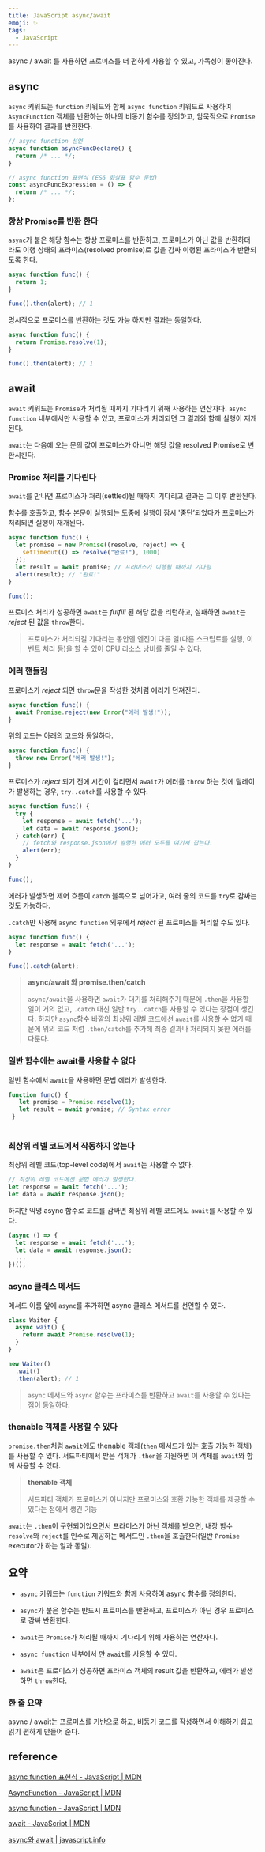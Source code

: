 ```yaml
---
title: JavaScript async/await
emoji: ✨
tags:
  - JavaScript
---
```



async / await 를 사용하면 프로미스를 더 편하게 사용할 수 있고, 가독성이 좋아진다.



## async

`async` 키워드는 `function` 키워드와 함께  `async function` 키워드로 사용하여 `AsyncFunction` 객체를 반환하는 하나의 비동기 함수를 정의하고, 암묵적으로 `Promise`를 사용하여 결과를 반환한다.

```javascript
// async function 선언
async function asyncFuncDeclare() {
  return /* ... */;
}

// async function 표현식 (ES6 화살표 함수 문법)
const asyncFuncExpression = () => {
  return /* ... */;
};

```

### 항상 Promise를 반환 한다

`async`가 붙은 해당 함수는 항상 프로미스를 반환하고, 프로미스가 아닌 값을 반환하더라도 이행 상태의 프라미스(resolved promise)로 값을 감싸 이행된 프라미스가 반환되도록 한다.

```javascript
async function func() {
  return 1;
}

func().then(alert); // 1

```

명시적으로 프로미스를 반환하는 것도 가능 하지만 결과는 동일하다.

```javascript
async function func() {
  return Promise.resolve(1);
}

func().then(alert); // 1

```





## await

`await` 키워드는 `Promise`가 처리될 때까지 기다리기 위해 사용하는 연산자다. `async function` 내부에서만 사용할 수 있고, 프로미스가 처리되면 그 결과와 함께 실행이 재개된다.

`await`는 다음에 오는 문의 값이 프로미스가 아니면 해당 값을 resolved Promise로 변환시킨다.

### Promise 처리를 기다린다

`await`를 만나면 프로미스가 처리(settled)될 때까지 기다리고 결과는 그 이후 반환된다.

함수를 호출하고, 함수 본문이 실행되는 도중에 실행이 잠시 '중단’되었다가 프로미스가 처리되면 실행이 재개된다.

```javascript
async function func() {
  let promise = new Promise((resolve, reject) => {
    setTimeout(() => resolve("완료!"), 1000)
  });
  let result = await promise; // 프라미스가 이행될 때까지 기다림
  alert(result); // "완료!"
}

func();

```

프로미스 처리가 성공하면 `await`는 *fulfill* 된 해당 값을 리턴하고, 실패하면 `await`는 *reject* 된 값을 `throw`한다.

> 프로미스가 처리되길 기다리는 동안엔 엔진이 다른 일(다른 스크립트를 실행, 이벤트 처리 등)을 할 수 있어 CPU 리소스 낭비를 줄일 수 있다. 



### 에러 핸들링

프로미스가 *reject* 되면 `throw`문을 작성한 것처럼 에러가 던져진다.

```javascript
async function func() {
  await Promise.reject(new Error("에러 발생!"));
}
```

위의 코드는 아래의 코드와 동일하다.

```javascript
async function func() {
  throw new Error("에러 발생!");
}
```

프로미스가 *reject* 되기 전에 시간이 걸리면서 `await`가 에러를 `throw` 하는 것에 딜레이가 발생하는 경우,  `try..catch`를 사용할 수 있다.

```javascript
async function func() {
  try {
    let response = await fetch('...');
    let data = await response.json();
  } catch(err) {
    // fetch와 response.json에서 발행한 에러 모두를 여기서 잡는다.
    alert(err);
  }
}

func();

```

에러가 발생하면 제어 흐름이 `catch` 블록으로 넘어가고, 여러 줄의 코드를 `try`로 감싸는 것도 가능하다.

`.catch`만 사용해 `async function` 외부에서  *reject* 된 프로미스를 처리할 수도 있다.

```javascript
async function func() {
  let response = await fetch('...');
}

func().catch(alert);

```

> **async/await 와 promise.then/catch**
>
> `async/await`을 사용하면 `await`가 대기를 처리해주기 때문에 `.then`을 사용할 일이 거의 없고, `.catch` 대신 일반 `try..catch`를 사용할 수 있다는 장점이 생긴다. 하지만 `async`함수 바깥의 최상위 레벨 코드에선 `await`를 사용할 수 없기 때문에 위의 코드 처럼 `.then/catch`를 추가해 최종 결과나 처리되지 못한 에러를 다룬다.



### 일반 함수에는 await를 사용할 수 없다

일반 함수에서 `await`을 사용하면 문법 에러가 발생한다.

```javascript
function func() {
   let promise = Promise.resolve(1);
   let result = await promise; // Syntax error
 }
 
```



### 최상위 레벨 코드에서 작동하지 않는다

최상위 레벨 코드(top-level code)에서 `await`는 사용할 수 없다.

```javascript
// 최상위 레벨 코드에선 문법 에러가 발생한다.
let response = await fetch('...');
let data = await response.json();
```

하지만 익명 async 함수로 코드를 감싸면 최상위 레벨 코드에도 `await`를 사용할 수 있다.

```javascript
(async () => {
  let response = await fetch('...');
  let data = await response.json();
  ...
})();

```



### async 클래스 메서드

메서드 이름 앞에 `async`를 추가하면 async 클래스 메서드를 선언할 수 있다.

```javascript
class Waiter {
  async wait() {
    return await Promise.resolve(1);
  }
}

new Waiter()
  .wait()
  .then(alert); // 1

```

> `async` 메서드와 `async` 함수는 프라미스를 반환하고 `await`를 사용할 수 있다는 점이 동일하다.



### thenable 객체를 사용할 수 있다

`promise.then`처럼 `await`에도 thenable 객체(`then` 메서드가 있는 호출 가능한 객체)를 사용할 수 있다. 서드파티에서 받은 객체가 `.then`을 지원하면 이 객체를 `await`와 함께 사용할 수 있다.

> **thenable 객체**
>
> 서드파티 객체가 프로미스가 아니지만 프로미스와 호환 가능한 객체를 제공할 수 있다는 점에서 생긴 기능

`await`는 `.then`이 구현되어있으면서 프라미스가 아닌 객체를 받으면, 내장 함수 `resolve`와 `reject`를 인수로 제공하는 메서드인 `.then`을 호출한다(일반 `Promise` executor가 하는 일과 동일).



## 요약

- `async` 키워드는 `function` 키워드와 함께 사용하여  async 함수를 정의한다.

- `async`가 붙은 함수는 반드시 프로미스를 반환하고, 프로미스가 아닌 경우 프로미스로 감싸 반환한다.
- `await`는  `Promise`가 처리될 때까지 기다리기 위해 사용하는 연산자다.
- `async function` 내부에서 만 `await`를 사용할 수 있다.
- `await`은 프로미스가 성공하면 프라미스 객체의 result 값을 반환하고, 에러가 발생하면 `throw`한다.

### 한 줄 요약

async / await는 프로미스를 기반으로 하고, 비동기 코드를 작성하면서 이해하기 쉽고 읽기 편하게 만들어 준다.



## reference

[async function 표현식 - JavaScript | MDN](https://developer.mozilla.org/ko/docs/Web/JavaScript/Reference/Operators/async_function)

[AsyncFunction - JavaScript | MDN](https://developer.mozilla.org/ko/docs/Web/JavaScript/Reference/Global_Objects/AsyncFunction)

[async function - JavaScript | MDN](https://developer.mozilla.org/ko/docs/Web/JavaScript/Reference/Statements/async_function)

[await - JavaScript | MDN](https://developer.mozilla.org/ko/docs/Web/JavaScript/Reference/Operators/await)

[async와 await | javascript.info](https://ko.javascript.info/async-await)
